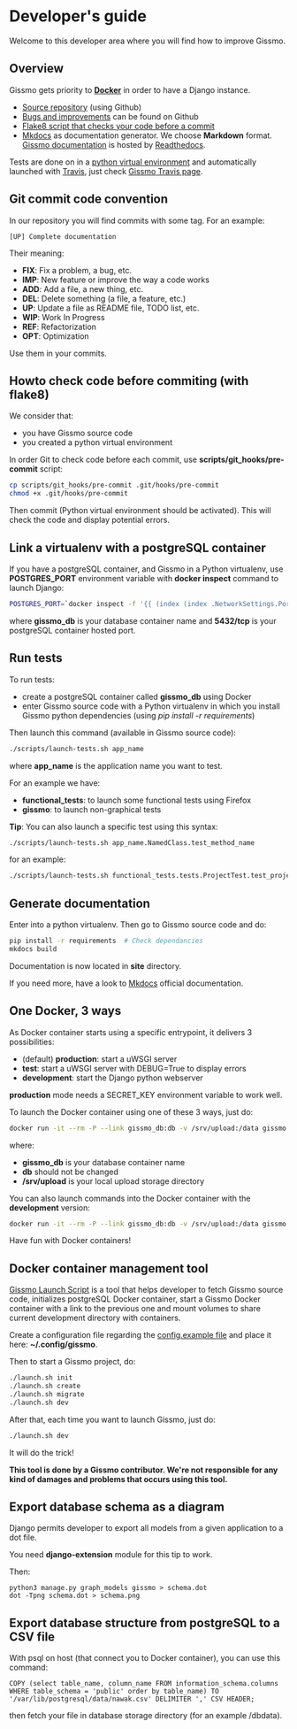 # Developer's guide

Welcome to this developer area where you will find how to improve Gissmo.

## Overview

Gissmo gets priority to **[Docker](http://docker.com/)** in order to have a Django instance.


  * [Source repository](https://github.com/eost/gissmo) (using Github)
  * [Bugs and improvements](https://github.com/eost/gissmo/issues) can be found on Github
  * [Flake8 script that checks your code before a commit](https://github.com/eost/gissmo/blob/master/scripts/git_hooks/pre-commit)
  * [Mkdocs](http://mkdocs.org/) as documentation generator. We choose **Markdown** format. [Gissmo documentation](https://gissmo.readthedocs.org) is hosted by [Readthedocs](https://readthedocs.org/).

Tests are done on in a [python virtual environment](http://docs.python-guide.org/en/latest/dev/virtualenvs/) and automatically launched with [Travis](https://travis-ci.org/), just check [Gissmo Travis page](https://travis-ci.org/eost/gissmo).

## Git commit code convention

In our repository you will find commits with some tag. For an example:

```
[UP] Complete documentation
```

Their meaning:


  * **FIX**: Fix a problem, a bug, etc.
  * **IMP**: New feature or improve the way a code works
  * **ADD**: Add a file, a new thing, etc.
  * **DEL**: Delete something (a file, a feature, etc.)
  * **UP**: Update a file as README file, TODO list, etc.
  * **WIP**: Work In Progress
  * **REF**: Refactorization
  * **OPT**: Optimization

Use them in your commits.

## Howto check code before commiting (with flake8)

We consider that:

  * you have Gissmo source code
  * you created a python virtual environment

In order Git to check code before each commit, use **scripts/git_hooks/pre-commit** script:

```bash
cp scripts/git_hooks/pre-commit .git/hooks/pre-commit
chmod +x .git/hooks/pre-commit
```

Then commit (Python virtual environment should be activated). This will check the code and display potential errors.

## Link a virtualenv with a postgreSQL container

If you have a postgreSQL container, and Gissmo in a Python virtualenv, use **POSTGRES_PORT** environment variable with **docker inspect** command to launch Django:

```bash
POSTGRES_PORT=`docker inspect -f '{{ (index (index .NetworkSettings.Ports "5432/tcp") 0).HostPort}}' gissmo_db` python3 manage.py runserver
```

where **gissmo_db** is your database container name and **5432/tcp** is your postgreSQL container hosted port.

## Run tests

To run tests:

  * create a postgreSQL container called **gissmo_db** using Docker
  * enter Gissmo source code with a Python virtualenv in which you install Gissmo python dependencies (using *pip install -r requirements*)

Then launch this command (available in Gissmo source code):

```bash
./scripts/launch-tests.sh app_name
```

where **app_name** is the application name you want to test.

For an example we have:

  * **functional_tests**: to launch some functional tests using Firefox
  * **gissmo**: to launch non-graphical tests

**Tip**: You can also launch a specific test using this syntax:

```bash
./scripts/launch-tests.sh app_name.NamedClass.test_method_name
```

for an example:

```bash
./scripts/launch-tests.sh functional_tests.tests.ProjectTest.test_project_creation
```

## Generate documentation

Enter into a python virtualenv. Then go to Gissmo source code and do:

```bash
pip install -r requirements  # Check dependancies
mkdocs build
```

Documentation is now located in **site** directory.

If you need more, have a look to [Mkdocs](http://mkdocs.org/) official documentation.

## One Docker, 3 ways

As Docker container starts using a specific entrypoint, it delivers 3 possibilities:

  * (default) **production**: start a uWSGI server
  * **test**: start a uWSGI server with DEBUG=True to display errors
  * **development**: start the Django python webserver

**production** mode needs a SECRET_KEY environment variable to work well.

To launch the Docker container using one of these 3 ways, just do:

```bash
docker run -it --rm -P --link gissmo_db:db -v /srv/upload:/data gissmo:1.7 development
```

where:

  * **gissmo_db** is your database container name
  * **db** should not be changed
  * **/srv/upload** is your local upload storage directory

You can also launch commands into the Docker container with the **development** version:

```bash
docker run -it --rm -P --link gissmo_db:db -v /srv/upload:/data gissmo:1.7 development python3 manage.py migrate
```

Have fun with Docker containers!

## Docker container management tool

[Gissmo Launch Script](https://bitbucket.org/blankoworld/eost_gissmo_tools) is a tool that helps developer to fetch Gissmo source code, initializes postgreSQL Docker container, start a Gissmo Docker container with a link to the previous one and mount volumes to share current development directory with containers.

Create a configuration file regarding the [config.example file](https://bitbucket.org/blankoworld/eost_gissmo_tools/src/e01e324b2b52ee2408ef198a86ae74c4be2acac4/config.example?fileviewer=file-view-default) and place it here: **~/.config/gissmo**.

Then to start a Gissmo project, do:

```bash
./launch.sh init
./launch.sh create
./launch.sh migrate
./launch.sh dev
```

After that, each time you want to launch Gissmo, just do:

```bash
./launch.sh dev
```

It will do the trick!

**This tool is done by a Gissmo contributor. We're not responsible for any kind of damages and problems that occurs using this tool.**

## Export database schema as a diagram

Django permits developer to export all models from a given application to a dot file.

You need **django-extension** module for this tip to work.

Then:

    python3 manage.py graph_models gissmo > schema.dot
    dot -Tpng schema.dot > schema.png

## Export database structure from postgreSQL to a CSV file

With psql on host (that connect you to Docker container), you can use this command:

    COPY (select table_name, column_name FROM information_schema.columns WHERE table_schema = 'public' order by table_name) TO '/var/lib/postgresql/data/nawak.csv' DELIMITER ',' CSV HEADER; 

then fetch your file in database storage directory (for an example /dbdata).

